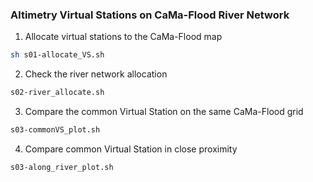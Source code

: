 ### Altimetry Virtual Stations on CaMa-Flood River Network

1. Allocate virtual stations to the CaMa-Flood map
```bash
sh s01-allocate_VS.sh
```
2. Check the river network allocation
```bash
s02-river_allocate.sh
```
3. Compare the common Virtual Station on the same CaMa-Flood grid
```bash
s03-commonVS_plot.sh 
``` 
4. Compare common Virtual Station in close proximity
```bash
s03-along_river_plot.sh
```